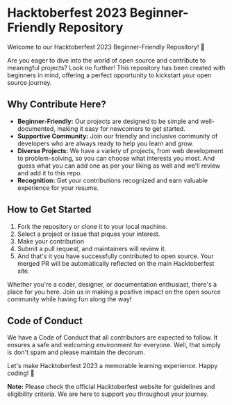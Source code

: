 # Hacktoberfest 2023 Beginner-Friendly Repository

Welcome to our Hacktoberfest 2023 Beginner-Friendly Repository! 🎉


Are you eager to dive into the world of open source and contribute to meaningful projects? Look no further! This repository has been created with beginners in mind, offering a perfect opportunity to kickstart your open source journey.

## Why Contribute Here?

- **Beginner-Friendly:** Our projects are designed to be simple and well-documented, making it easy for newcomers to get started.
- **Supportive Community:** Join our friendly and inclusive community of developers who are always ready to help you learn and grow.
- **Diverse Projects:** We have a variety of projects, from web development to problem-solving, so you can choose what interests you most. And guess what you can add one as per your liking as well  and we'll review and add it to this repo.
- **Recognition:** Get your contributions recognized and earn valuable experience for your resume.

## How to Get Started

1. Fork the repository or clone it to your local machine.
2. Select a project or issue that piques your interest.
3. Make your contribution 
4. Submit a pull request, and maintainers will review it.
5. And that's it you have successfully contributed to open source. Your merged PR will be  automatically reflected on the main Hacktoberfest site.

Whether you're a coder, designer, or documentation enthusiast, there's a place for you here. Join us in making a positive impact on the open source community while having fun along the way!



## Code of Conduct

We have a Code of Conduct that all contributors are expected to follow. It ensures a safe and welcoming environment for everyone. Well, that simply is don't spam and please maintain the decorum.

Let's make Hacktoberfest 2023 a memorable learning experience. Happy coding! 🚀

**Note:** Please check the official Hacktoberfest website for guidelines and eligibility criteria. We are here to support you throughout your journey.
